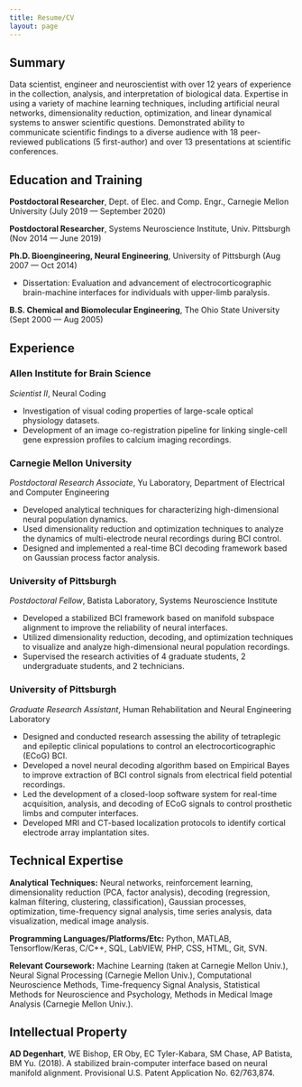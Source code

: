 ```yaml
---
title: Resume/CV
layout: page
---
```


## Summary

Data scientist, engineer and neuroscientist with over 12 years of experience in the collection, analysis, and interpretation of biological data.  Expertise in using a variety of machine learning techniques, including artificial neural networks, dimensionality reduction, optimization, and linear dynamical systems to answer scientific questions. Demonstrated ability to communicate scientific findings to a diverse audience with 18 peer-reviewed publications (5 first-author) and over 13 presentations at scientific conferences.


## Education and Training

**Postdoctoral Researcher**, Dept. of Elec. and Comp. Engr., Carnegie Mellon University (July 2019 — September 2020)

**Postdoctoral Researcher**, Systems Neuroscience Institute, Univ. Pittsburgh (Nov 2014 — June 2019)

**Ph.D. Bioengineering, Neural Engineering**, University of Pittsburgh (Aug 2007 — Oct 2014)
- Dissertation:  Evaluation and advancement of electrocorticographic brain-machine interfaces for individuals with upper-limb paralysis.

**B.S. Chemical and Biomolecular Engineering**, The Ohio State University (Sept 2000 — Aug 2005)


## Experience

### Allen Institute for Brain Science
*Scientist II*, Neural Coding
- Investigation of visual coding properties of large-scale optical physiology datasets.
- Development of an image co-registration pipeline for linking single-cell gene expression profiles to calcium imaging recordings.

### Carnegie Mellon University
*Postdoctoral Research Associate*, Yu Laboratory, Department of Electrical and Computer Engineering
- Developed analytical techniques for characterizing high-dimensional neural population dynamics.
- Used dimensionality reduction and optimization techniques to analyze the dynamics of multi-electrode neural recordings during BCI control.
- Designed and implemented a real-time BCI decoding framework based on Gaussian process factor analysis.

### University of Pittsburgh
*Postdoctoral Fellow*, Batista Laboratory, Systems Neuroscience Institute 
- Developed a stabilized BCI framework based on manifold subspace alignment to improve the reliability of neural interfaces.
- Utilized dimensionality reduction, decoding, and optimization techniques to visualize and analyze high-dimensional neural population recordings.
- Supervised the research activities of 4 graduate students, 2 undergraduate students, and 2 technicians.

### University of Pittsburgh
*Graduate Research Assistant*, Human Rehabilitation and Neural Engineering Laboratory 
- Designed and conducted research assessing the ability of tetraplegic and epileptic clinical populations to control an electrocorticographic (ECoG) BCI.
- Developed a novel neural decoding algorithm based on Empirical Bayes to improve extraction of BCI control signals from electrical field potential recordings.
- Led the development of a closed-loop software system for real-time acquisition, analysis, and decoding of ECoG signals to control prosthetic limbs and computer interfaces.
- Developed MRI and CT-based localization protocols to identify cortical electrode array implantation sites.

## Technical Expertise

**Analytical Techniques:**  Neural networks, reinforcement learning, dimensionality reduction (PCA, factor analysis), decoding (regression, kalman filtering, clustering, classification), Gaussian processes, optimization, time-frequency signal analysis, time series analysis, data visualization, medical image analysis.

**Programming Languages/Platforms/Etc:**  Python, MATLAB, Tensorflow/Keras, C/C++, SQL, LabVIEW, PHP, CSS, HTML, Git, SVN.

**Relevant Coursework:**  Machine Learning (taken at Carnegie Mellon Univ.), Neural Signal Processing (Carnegie Mellon Univ.), Computational Neuroscience Methods, Time-frequency Signal Analysis, Statistical Methods for Neuroscience and Psychology, Methods in Medical Image Analysis (Carnegie Mellon Univ.).

## Intellectual Property

**AD Degenhart**, WE Bishop, ER Oby, EC Tyler-Kabara, SM Chase, AP Batista, BM Yu. (2018).  A stabilized brain-computer interface based on neural manifold alignment.  Provisional U.S. Patent Application No.  62/763,874.
